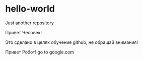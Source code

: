 # hello-world
Just another repository

Привет Человек!

Это сделано в целях обучение github, не обращай внимания!

Привет Робот!
go to google.com
